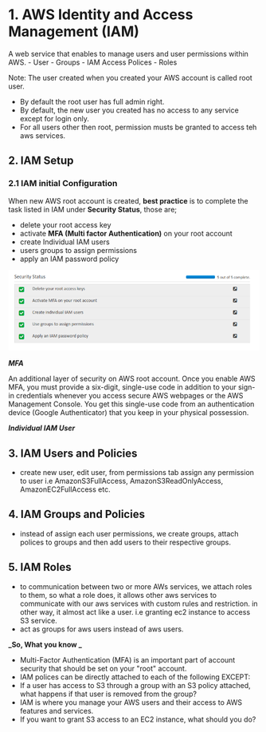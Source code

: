 # 1.  AWS Identity and Access Management (IAM)

A web service that enables to manage users and user permissions within AWS.
    - User
    - Groups
    - IAM Access Polices
    - Roles
    
Note: The user created when you created your AWS account is called root user.

- By default the root user has full admin right.
- By default, the new user you created has no access to any service except for login only.
- For all users other then root, permission musts be granted to access teh aws services.


## 2.  IAM Setup

### 2.1  IAM initial Configuration

When new AWS root account is created, **best practice** is to complete the task listed in IAM under **Security Status**, those are;

- delete your root access key
- activate **MFA (Multi factor Authentication)** on your root account
- create Individual IAM users
- users groups to assign permissions
- apply an IAM password policy

![Identity and Access Management Dashboard Security Status](../assets/iam-home.png)

**_MFA_**

An additional layer of security on AWS root account. Once you enable AWS MFA, you must provide a six-digit, single-use code in addition to your sign-in credentials whenever you access secure AWS webpages or the AWS Management Console. 
You get this single-use code from an authentication device (Google Authenticator) that you keep in your physical possession.


**_Individual IAM User_**



## 3.  IAM Users and Policies

- create new user, edit user, from permissions tab assign any permission to user i.e AmazonS3FullAccess, AmazonS3ReadOnlyAccess, AmazonEC2FullAccess etc. 

## 4.  IAM Groups and Policies

- instead of assign each user permissions, we create groups, attach polices to groups and then add users to their respective groups.

## 5.  IAM Roles

- to communication between two or more AWs services, we attach roles to them, so what a role does, it allows other aws services to communicate with our aws services with custom rules and restriction. in other way, it almost act like a user. i.e granting ec2 instance to access S3 service.
- act as groups for aws users instead of aws users.



**_So, What you know _**

- Multi-Factor Authentication (MFA) is an important part of account security that should be set on your "root" account.
- IAM polices can be directly attached to each of the following EXCEPT:
- If a user has access to S3 through a group with an S3 policy attached, what happens if that user is removed from the group?
- IAM is where you manage your AWS users and their access to AWS features and services.
- If you want to grant S3 access to an EC2 instance, what should you do?

